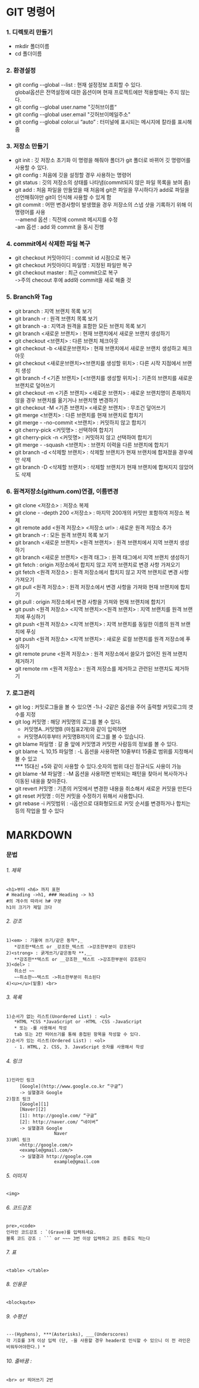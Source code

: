 
# **GIT 명령어**

### **1. 디렉토리 만들기**
  * mkdir 폴더이름
  * cd 폴더이름

### **2. 환경설정**
  * git config --global --list : 현재 설정정보 조회할 수 있다. <br>
                                global옵션은 전역설정에 대한 옵션이며 현재 프로젝트에만 적용할때는 주지 않는다.
  * git config --global user.name "깃허브이름“
  * git config --global user.email "깃허브이메일주소"
  * git config --global color.ui “auto” : 터미널에 표시되는 메시지에 칼라를 표시해줌

### **3. 저장소 만들기**
  * git init : 깃 저장소 초기화
            이 명령을 해줘야 폴더가 git 폴더로 바뀌어 깃 명령어를 사용할 수 있다.      
  * git config : 처음에 깃을 설정할 경우 사용하는 명령어 
  * git status : 깃의 저장소의 상태를 나타냄(commit되지 않은 파일 목록을 보여 줌)
  * git add : 처음 파일을 만들었을 때 처음에 git은 파일을 무시하다가 add로 파일을 선언해줘야만 git이 인식해 사용할 수 있게 함
  * git commit : 어떤 변경사항이 발생했을 경우 저장소의 스냅 샷을 기록하기 위해 이 명령어를 사용 <br>
                 --amend 옵션 : 직전에 commit 메시지를 수정<br>
                 -am 옵션 : add 와 commit 을 동시 진행
                 
### **4. commit에서 삭제한 파일 복구**
  * git checkout 커밋아이디 : commit id 시점으로 복구
  * git checkout 커밋아이디 파일명 : 지정된 파일만 복구
  * git checkout master : 최근 commit으로 복구<br>
                         ->주의 checout 후에 add와 commit을 새로 해줄 것

### **5. Branch와 Tag**
  * git branch : 지역 브랜치 목록 보기
  * git branch -r : 원격 브랜치 목록 보기
  * git branch -a : 지역과 원격을 포함한 모든 브랜치 목록 보기
  * git branch <새로운 브랜치> : 현재 브랜치에서 새로운 브랜치 생성하기
  * git checkout <브랜치> : 다른 브랜치 체크아웃 
  * git checkout -b <새로운브랜치> : 현재 브랜치에서 새로운 브랜치 생성하고 체크아웃
  * git checkout <새로운브랜치><브랜치를 생성할 위치> : 다른 시작 지점에서 브랜치 생성
  * git branch -f <기존 브랜치> [<브랜치를 생성할 위치>] : 기존의 브랜치를 새로운 브랜치로 덮어쓰기  
  * git checkout -m <기존 브랜치> <새로운 브랜치> : 새로운 브랜치명이 존재하지 않을 경우 브랜치를 옮기거나 브랜치명 변경하기
  * git checkout -M <기존 브랜치> <새로운 브랜치> : 무조건 덮어쓰기
  * git merge <브랜치> : 다른 브랜치를 현재 브랜치로 합치기
  * git merge - -no-commit <브랜치> : 커밋하지 않고 합치기
  * git cherry-pick <커밋명> : 선택하여 합치기
  * git cherry-pick -n <커밋명> : 커밋하지 않고 선택하여 합치기
  * git merge - -squash <브랜치> : 브랜치 이력을 다른 브랜치에 합치기
  * git branch -d <삭제할 브랜치> : 삭제할 브랜치가 현재 브랜치에 합져졌을 경우에만 삭제
  * git branch -D <삭제할 브랜치> : 삭제할 브랜치가 현재 브랜치에 합쳐지지 않았어도 삭제
 
### **6. 원격저장소(githum.com)연결, 이름변경**
  * git clone <저장소> : 저장소 복제
  * git clone - -depth 200 <저장소> : 마지막 200개의 커밋만 포함하여 저장소 복제
  * git remote add <원격 저장소> <저장소 url> : 새로운 원격 저장소 추가
  * git branch -r : 모든 원격 브랜치 목록 보기
  * git branch <새로운 브랜치> <원격 브랜치> : 원격 브랜치에서 지역 브랜치 생성하기
  * git branch <새로운 브랜치> <원격 태그> : 원격 태그에서 지역 브랜치 생성하기
  * git fetch : origin 저장소에서 합치지 않고 지역 브랜치로 변경 사항 가져오기
  * git fetch <원격 저장소> : 원격 저장소에서 합치지 않고 지역 브랜치로 변경 사항 가져오기
  * git pull <원격 저장소> : 원격 저장소에서 변경 사항을 가져와 현재 브랜치에 합치기
  * git pull : origin 저장소에서 변경 사항을 가져와 현재 브랜치에 합치기
  * git push <원격 저장소> <지역 브랜치>:<원격 브랜치> : 지역 브랜치를 원격 브랜치에 푸싱하기
  * git push <원격 저장소> <지역 브랜치> : 지역 브랜치를 동일한 이름의 원격 브랜치에 푸싱
  * git push <원격 저장소> <지역 브랜치> : 새로운 로컬 브랜치를 원격 저장소에 푸싱하기
  * git remote prune <원격 저장소> : 원격 저장소에서 쓸모가 없어진 원격 브랜치 제거하기
  * git remote rm <원격 저장소> : 원격 저장소를 제거하고 관련된 브랜치도 제거하기

### **7. 로그관리**
  * git log : 커밋로그들을 볼 수 있으면 -1나 -2같은 옵션을 주어 출력할 커밋로그의 갯수를 지정 
  * git log 커밋명 : 해당 커밋명의 로그를 볼 수 있다. 
    * 커밋명A..커밋명B (마침표2개)와 같이 입력하면
    * 커밋명A이후부터 커밋명B까지의 로그를 볼 수 있습니다. 
  * git blame 파일명 : 갈 줄 앞에 커밋명과 커밋한 사람등의 정보를 볼 수 있다. 
  * git blame -L 10,15 파일명 : -L 옵션을 사용하면 10줄부터 15줄로 범위를 지정해서 볼 수 있고 <br>
                              *** 15대신 +5와 같이 사용할 수 있다.숫자의 범위 대신 정규식도 사용이 가능
  * git blame -M 파일명 : -M 옵션을 사용하면 반복되는 패턴을 찾아서 복사하거나 이동된 내용을 찾아준다.  
  * git revert 커밋명 : 기존의 커밋에서 변경한 내용을 취소해서 새로운 커밋을 만든다
  * git reset 커밋명 : 이전 커밋을 수정하기 위해서 사용합니다. 
  * git rebase -i 커밋범위 : -i옵션으로 대화형모드로 커밋 순서를 변경하거나 합치는 등의 작업을 할 수 있다

# **MARKDOWN**

### **문법**
######  1. 제목  
    <h1>부터 <h6> 까지 표현 
    # Heading ->h1, ### Heading -> h3 
    #의 개수의 따라서 h# 구분 
    h1이 크기가 제일 크다 
     
######  2. 강조
    1)<em> : 기울여 쓰기/같은 동작*,_
       *강조한*텍스트 or _강조한_텍스트 ->강조한부분이 강조된다
    2)<strong> : 굵게쓰기/같은동작 **,__
       **강조한**텍스트 or __강조한__텍스트 ->강조한부분이 강조된다
    3)<del> : 
       취소선 ~~ 
       ~~취소한~~텍스트 ->취소한부분이 취소된다
    4)<u></u>(밑줄) <br>

######  3. 목록  
    1)순서가 없는 리스트(Unordered List) : <ul>
       *HTML *CSS *JavaScript or -HTML -CSS -JavaScript
       * 또는 -를 사용해서 작성
       tab 또는 2칸 띄어쓰기를 통해 중첩된 항목을 작성할 수 있다.
    2)순서가 있는 리스트(Ordered List) : <ol>
       - 1. HTML, 2. CSS, 3. JavaScript 숫자를 사용해서 작성

######  4. 링크  
    1)인라인 링크 
         [Google](http://www.google.co.kr “구글”)
         -> 실핼결과 Google       
    2)참조 링크 
         [Google][1] 
         [Naver][2]
         [1]: http://google.com/ “구글”
         [2]: http://naver.com/ “네이버” 
         -> 실핼결과 Google
                      Naver
    3)URl 링크
         <http://google.com/>
         <example@gmail.com/> 
         -> 실핼결과 http://google.com
                      example@gmail.com 

######  5. 이미지  
    <img>

######  6. 코드강조  
    pre>,<code>
    인라인 코드강조 : `(Grave)를 입력하세요.
    블록 코드 강조 : ``` or ~~~ 3번 이상 입력하고 코드 종류도 적는다

######  7. 표  
    <table> </table>

######  8. 인용문  
    <blockqute>

######  9. 수평선 
    ---(Hyphens), ***(Asterisks), ___(Underscores)
    각 기호를 3개 이상 입력 (단, -을 사용할 경우 header로 인식할 수 있으니 이 전 라인은 비워두어야한다.) *
         
######  10. 줄바꿈 : 
    <br> or 띄어쓰기 2번
